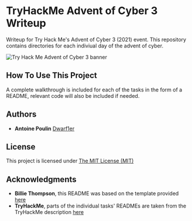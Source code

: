 # TryHackMe Advent of Cyber 3 Writeup

Writeup for Try Hack Me's Advent of Cyber 3 (2021) event. This repository contains directories for each indiviual day of the advent of cyber.

<img src ="https://user-images.githubusercontent.com/43828340/144511433-f9ab9717-5533-4de6-988b-11ec9378f803.png" alt="Try Hack Me Advent of Cyber 3 banner">

## How To Use This Project

A complete walkthrough is included for each of the tasks in the form of a README, relevant code will also be included if needed.

## Authors

  - **Antoine Poulin**
    [Dwarf1er](https://github.com/Dwarf1er)

## License

This project is licensed under [The MIT License (MIT)](LICENSE)

## Acknowledgments

  - **Billie Thompson**, this README was based on the template provided [here](https://github.com/PurpleBooth/a-good-readme-template)
  - **TryHackMe**, parts of the individual tasks' READMEs are taken from the TryHackMe description [here](https://tryhackme.com/room/adventofcyber3)

